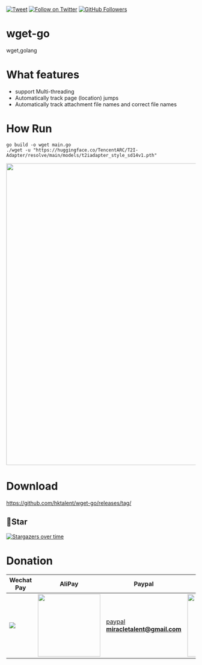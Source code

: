 [![Tweet](https://img.shields.io/twitter/url/http/Hktalent3135773.svg?style=social)](https://twitter.com/intent/follow?screen_name=Hktalent3135773) [![Follow on Twitter](https://img.shields.io/twitter/follow/Hktalent3135773.svg?style=social&label=Follow)](https://twitter.com/intent/follow?screen_name=Hktalent3135773) [![GitHub Followers](https://img.shields.io/github/followers/hktalent.svg?style=social&label=Follow)](https://github.com/hktalent/)

# wget-go
wget,golang

# What features
- support Multi-threading
- Automatically track page (location) jumps
- Automatically track attachment file names and correct file names

# How Run 
```
go build -o wget main.go
./wget -u "https://huggingface.co/TencentARC/T2I-Adapter/resolve/main/models/t2iadapter_style_sd14v1.pth"
```

<img width="800" src=https://user-images.githubusercontent.com/18223385/233818824-305fea4a-a5ed-4a70-8ade-33d6a8c3c734.gif>

# Download
https://github.com/hktalent/wget-go/releases/tag/

## 💖Star
[![Stargazers over time](https://starchart.cc/hktalent/wget-go.svg)](https://starchart.cc/hktalent/wget-go)

# Donation
| Wechat Pay | AliPay | Paypal | BTC Pay |BCH Pay |
| --- | --- | --- | --- | --- |
|<img src=https://raw.githubusercontent.com/hktalent/myhktools/main/md/wc.png>|<img width=166 src=https://raw.githubusercontent.com/hktalent/myhktools/main/md/zfb.png>|[paypal](https://www.paypal.me/pwned2019) **miracletalent@gmail.com**|<img width=166 src=https://raw.githubusercontent.com/hktalent/myhktools/main/md/BTC.png>|<img width=166 src=https://raw.githubusercontent.com/hktalent/myhktools/main/md/BCH.jpg>|